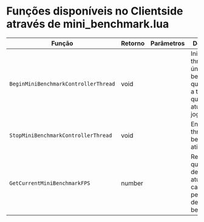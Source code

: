 # Funções disponíveis no Clientside através de **mini_benchmark.lua**

| Função     | Retorno | Parâmetros                                     | Descrição                                     |
|------------|---------|------------------------------------------------|------------------------------------------------
| `BeginMiniBenchmarkControllerThread`    | void  |                         | Inicia o thread único de benchmark que calcula a taxa de quadros atual do jogo.
| `StopMiniBenchmarkControllerThread`    | void  |                                  | Encerra o thread de benchmark ativo.
| `GetCurrentMiniBenchmarkFPS`  | number  |  | Retorna a quantidade de FPS atual calculada pelo thread de benchmark.